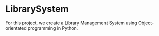 # LibrarySystem
For this project, we create a Library Management System using Object-orientated programming in Python.
